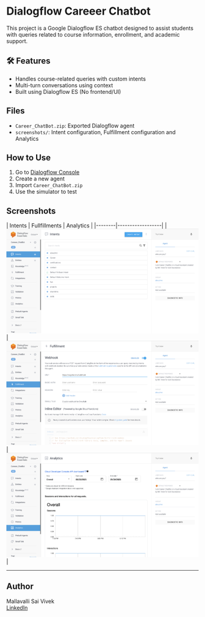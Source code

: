 #  Dialogflow Careeer Chatbot

This project is a Google Dialogflow ES chatbot designed to assist students with queries related to course information, enrollment, and academic support.

## 🛠 Features
- Handles course-related queries with custom intents
- Multi-turn conversations using context
- Built using Dialogflow ES (No frontend/UI)

##  Files
- `Career_ChatBot.zip`: Exported Dialogflow agent
- `screenshots/`: Intent configuration, Fulfillment configuration and Analytics

##  How to Use
1. Go to [Dialogflow Console](https://dialogflow.cloud.google.com)
2. Create a new agent
3. Import `Career_ChatBot.zip`
4. Use the simulator to test

##  Screenshots
| Intents | Fullfillments | Analytics |
|--------|------------------|
| ![intents](./screenshots/Intents.png) | ![Fulfillments](./screenshots/Fulfillments.png) |  ![Analytics](./screenshots/Analytics.png) |

---

##  Author
Mallavalli Sai Vivek  
[LinkedIn](https://linkedin.com/in/mallavallisaivivek)
